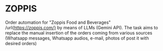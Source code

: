 # ZOPPIS
Order automation for "Zoppis Food and Beverages" /url{https://zoppis.com/} by means of LLMs (Gemini API). The task aims to replace the manual insertion of the orders coming from various sources (Whatsapp messages, Whatsapp audios, e-mail, photos of post it with desired orders)
